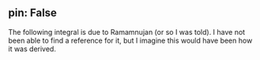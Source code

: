 pin: False
---

The following integral is due to Ramamnujan (or so I was told). I have not been able to find a reference for it, but I imagine this would have been how it was derived.

